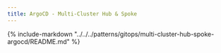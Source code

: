 ```yaml
---
title: ArgoCD - Multi-Cluster Hub & Spoke
---
```


{%
   include-markdown "../../../patterns/gitops/multi-cluster-hub-spoke-argocd/README.md"
%}
